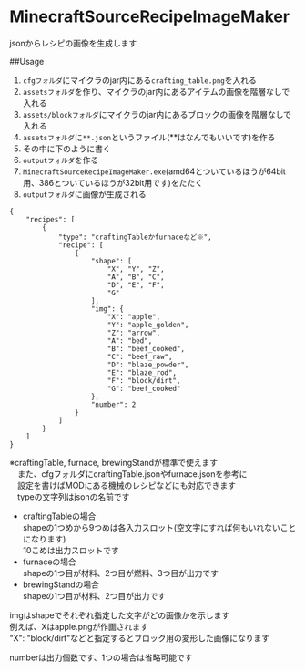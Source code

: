 # MinecraftSourceRecipeImageMaker
jsonからレシピの画像を生成します  

##Usage
1. `cfgフォルダ`にマイクラのjar内にある`crafting_table.png`を入れる
1. `assetsフォルダ`を作り、マイクラのjar内にあるアイテムの画像を階層なしで入れる
1. `assets/blockフォルダ`にマイクラのjar内にあるブロックの画像を階層なしで入れる
1. `assetsフォルダ`に`**.json`というファイル(**はなんでもいいです)を作る
1. その中に下のように書く
1. `outputフォルダ`を作る
1. `MinecraftSourceRecipeImageMaker.exe`(amd64とついているほうが64bit用、386とついているほうが32bit用です)をたたく
1. `outputフォルダ`に画像が生成される
```
{
	"recipes": [
		{
			"type": "craftingTableかfurnaceなど※",
			"recipe": [
				{
					"shape": [
						"X", "Y", "Z",
						"A", "B", "C",
						"D", "E", "F",
						"G"
					],
					"img": {
						"X": "apple",
						"Y": "apple_golden",
						"Z": "arrow",
						"A": "bed",
						"B": "beef_cooked",
						"C": "beef_raw",
						"D": "blaze_powder",
						"E": "blaze_rod",
						"F": "block/dirt",
						"G": "beef_cooked"
					},
					"number": 2
				}
			]
		}
    ]
}
```
※craftingTable, furnace, brewingStandが標準で使えます  
　また、cfgフォルダにcraftingTable.jsonやfurnace.jsonを参考に  
　設定を書けばMODにある機械のレシピなどにも対応できます  
　typeの文字列はjsonの名前です  

 - craftingTableの場合  
shapeの1つめから9つめは各入力スロット(空文字にすれば何もいれないことになります)  
10こめは出力スロットです  
 - furnaceの場合  
shapeの1つ目が材料、2つ目が燃料、3つ目が出力です  
 - brewingStandの場合  
shapeの1つ目が材料、2つ目が出力です  
  
imgはshapeでそれぞれ指定した文字がどの画像かを示します  
例えば、Xはapple.pngが作画されます  
"X": "block/dirt"などと指定するとブロック用の変形した画像になります
  
numberは出力個数です、1つの場合は省略可能です  
